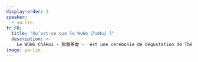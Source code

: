 ```yaml
---
display-order: 2
speaker:
  - ya-lin
fr_FR:
  title: "Qu’est-ce que le WuWo ChaHui ?"
  description: >-
    Le WúWǒ CháHuì - 無我茶會 -  est une cérémonie de dégustation de Thé. L’intention est portée sur le mot « 無 - Wú » qui signifie en chinois « sans ou non », associé au mot « 我 - Wǒ » voulant dire « je ». Le WúWǒ CháHuì désigne ainsi une cérémonie autour du thé, dans lequel le « Moi » est effacé au profit du partage. Chacun·e emmène ses ustensiles pour faire du thé : une thermos remplie d’eau chaude, une théière, une verseuse et quatre tasses. On s’assoie en cercle, on prépare et partage le Thé. Pour clôturer, on écoute un morceau de musique ou on peut faire une courte méditation ensemble.
image: ya-lin
---
```

